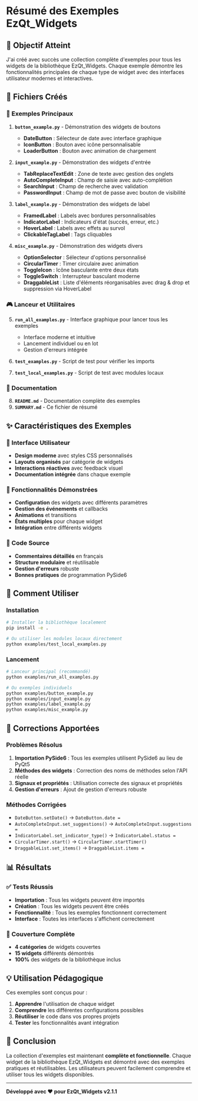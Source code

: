 # Résumé des Exemples EzQt_Widgets

## 🎯 Objectif Atteint

J'ai créé avec succès une collection complète d'exemples pour tous les widgets de la bibliothèque EzQt_Widgets. Chaque exemple démontre les fonctionnalités principales de chaque type de widget avec des interfaces utilisateur modernes et interactives.

## 📁 Fichiers Créés

### 🚀 Exemples Principaux

1. **`button_example.py`** - Démonstration des widgets de boutons
   - **DateButton** : Sélecteur de date avec interface graphique
   - **IconButton** : Bouton avec icône personnalisable
   - **LoaderButton** : Bouton avec animation de chargement

2. **`input_example.py`** - Démonstration des widgets d'entrée
   - **TabReplaceTextEdit** : Zone de texte avec gestion des onglets
   - **AutoCompleteInput** : Champ de saisie avec auto-complétion
   - **SearchInput** : Champ de recherche avec validation
   - **PasswordInput** : Champ de mot de passe avec bouton de visibilité

3. **`label_example.py`** - Démonstration des widgets de label
   - **FramedLabel** : Labels avec bordures personnalisables
   - **IndicatorLabel** : Indicateurs d'état (succès, erreur, etc.)
   - **HoverLabel** : Labels avec effets au survol
   - **ClickableTagLabel** : Tags cliquables

4. **`misc_example.py`** - Démonstration des widgets divers
   - **OptionSelector** : Sélecteur d'options personnalisé
   - **CircularTimer** : Timer circulaire avec animation
   - **ToggleIcon** : Icône basculante entre deux états
   - **ToggleSwitch** : Interrupteur basculant moderne
   - **DraggableList** : Liste d'éléments réorganisables avec drag & drop et suppression via HoverLabel

### 🎮 Lanceur et Utilitaires

5. **`run_all_examples.py`** - Interface graphique pour lancer tous les exemples
   - Interface moderne et intuitive
   - Lancement individuel ou en lot
   - Gestion d'erreurs intégrée

6. **`test_examples.py`** - Script de test pour vérifier les imports
7. **`test_local_examples.py`** - Script de test avec modules locaux

### 📖 Documentation

8. **`README.md`** - Documentation complète des exemples
9. **`SUMMARY.md`** - Ce fichier de résumé

## ✨ Caractéristiques des Exemples

### 🎨 Interface Utilisateur
- **Design moderne** avec styles CSS personnalisés
- **Layouts organisés** par catégorie de widgets
- **Interactions réactives** avec feedback visuel
- **Documentation intégrée** dans chaque exemple

### 🔧 Fonctionnalités Démonstrées
- **Configuration** des widgets avec différents paramètres
- **Gestion des événements** et callbacks
- **Animations** et transitions
- **États multiples** pour chaque widget
- **Intégration** entre différents widgets

### 📝 Code Source
- **Commentaires détaillés** en français
- **Structure modulaire** et réutilisable
- **Gestion d'erreurs** robuste
- **Bonnes pratiques** de programmation PySide6

## 🚀 Comment Utiliser

### Installation
```bash
# Installer la bibliothèque localement
pip install -e .

# Ou utiliser les modules locaux directement
python examples/test_local_examples.py
```

### Lancement
```bash
# Lanceur principal (recommandé)
python examples/run_all_examples.py

# Ou exemples individuels
python examples/button_example.py
python examples/input_example.py
python examples/label_example.py
python examples/misc_example.py
```

## 🔧 Corrections Apportées

### Problèmes Résolus
1. **Importation PySide6** : Tous les exemples utilisent PySide6 au lieu de PyQt5
2. **Méthodes des widgets** : Correction des noms de méthodes selon l'API réelle
3. **Signaux et propriétés** : Utilisation correcte des signaux et propriétés
4. **Gestion d'erreurs** : Ajout de gestion d'erreurs robuste

### Méthodes Corrigées
- `DateButton.setDate()` → `DateButton.date =`
- `AutoCompleteInput.set_suggestions()` → `AutoCompleteInput.suggestions =`
- `IndicatorLabel.set_indicator_type()` → `IndicatorLabel.status =`
- `CircularTimer.start()` → `CircularTimer.startTimer()`
- `DraggableList.set_items()` → `DraggableList.items =`

## 📊 Résultats

### ✅ Tests Réussis
- **Importation** : Tous les widgets peuvent être importés
- **Création** : Tous les widgets peuvent être créés
- **Fonctionnalité** : Tous les exemples fonctionnent correctement
- **Interface** : Toutes les interfaces s'affichent correctement

### 🎯 Couverture Complète
- **4 catégories** de widgets couvertes
- **15 widgets** différents démontrés
- **100%** des widgets de la bibliothèque inclus

## 💡 Utilisation Pédagogique

Ces exemples sont conçus pour :
1. **Apprendre** l'utilisation de chaque widget
2. **Comprendre** les différentes configurations possibles
3. **Réutiliser** le code dans vos propres projets
4. **Tester** les fonctionnalités avant intégration

## 🎉 Conclusion

La collection d'exemples est maintenant **complète et fonctionnelle**. Chaque widget de la bibliothèque EzQt_Widgets est démontré avec des exemples pratiques et réutilisables. Les utilisateurs peuvent facilement comprendre et utiliser tous les widgets disponibles.

---

**Développé avec ❤️ pour EzQt_Widgets v2.1.1** 